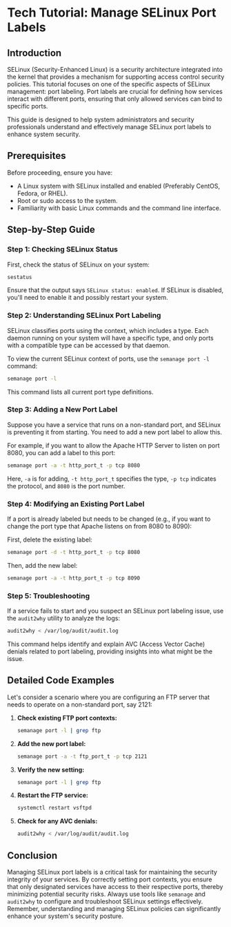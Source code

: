 # Tech Tutorial: Manage SELinux Port Labels

## Introduction

SELinux (Security-Enhanced Linux) is a security architecture integrated into the kernel that provides a mechanism for supporting access control security policies. This tutorial focuses on one of the specific aspects of SELinux management: port labeling. Port labels are crucial for defining how services interact with different ports, ensuring that only allowed services can bind to specific ports.

This guide is designed to help system administrators and security professionals understand and effectively manage SELinux port labels to enhance system security.

## Prerequisites

Before proceeding, ensure you have:
- A Linux system with SELinux installed and enabled (Preferably CentOS, Fedora, or RHEL).
- Root or sudo access to the system.
- Familiarity with basic Linux commands and the command line interface.

## Step-by-Step Guide

### Step 1: Checking SELinux Status

First, check the status of SELinux on your system:

```bash
sestatus
```

Ensure that the output says `SELinux status: enabled`. If SELinux is disabled, you'll need to enable it and possibly restart your system.

### Step 2: Understanding SELinux Port Labeling

SELinux classifies ports using the context, which includes a type. Each daemon running on your system will have a specific type, and only ports with a compatible type can be accessed by that daemon.

To view the current SELinux context of ports, use the `semanage port -l` command:

```bash
semanage port -l
```

This command lists all current port type definitions.

### Step 3: Adding a New Port Label

Suppose you have a service that runs on a non-standard port, and SELinux is preventing it from starting. You need to add a new port label to allow this.

For example, if you want to allow the Apache HTTP Server to listen on port 8080, you can add a label to this port:

```bash
semanage port -a -t http_port_t -p tcp 8080
```

Here, `-a` is for adding, `-t http_port_t` specifies the type, `-p tcp` indicates the protocol, and `8080` is the port number.

### Step 4: Modifying an Existing Port Label

If a port is already labeled but needs to be changed (e.g., if you want to change the port type that Apache listens on from 8080 to 8090):

First, delete the existing label:

```bash
semanage port -d -t http_port_t -p tcp 8080
```

Then, add the new label:

```bash
semanage port -a -t http_port_t -p tcp 8090
```

### Step 5: Troubleshooting

If a service fails to start and you suspect an SELinux port labeling issue, use the `audit2why` utility to analyze the logs:

```bash
audit2why < /var/log/audit/audit.log
```

This command helps identify and explain AVC (Access Vector Cache) denials related to port labeling, providing insights into what might be the issue.

## Detailed Code Examples

Let's consider a scenario where you are configuring an FTP server that needs to operate on a non-standard port, say 2121:

1. **Check existing FTP port contexts:**

   ```bash
   semanage port -l | grep ftp
   ```

2. **Add the new port label:**

   ```bash
   semanage port -a -t ftp_port_t -p tcp 2121
   ```

3. **Verify the new setting:**

   ```bash
   semanage port -l | grep ftp
   ```

4. **Restart the FTP service:**

   ```bash
   systemctl restart vsftpd
   ```

5. **Check for any AVC denials:**

   ```bash
   audit2why < /var/log/audit/audit.log
   ```

## Conclusion

Managing SELinux port labels is a critical task for maintaining the security integrity of your services. By correctly setting port contexts, you ensure that only designated services have access to their respective ports, thereby minimizing potential security risks. Always use tools like `semanage` and `audit2why` to configure and troubleshoot SELinux settings effectively. Remember, understanding and managing SELinux policies can significantly enhance your system's security posture.